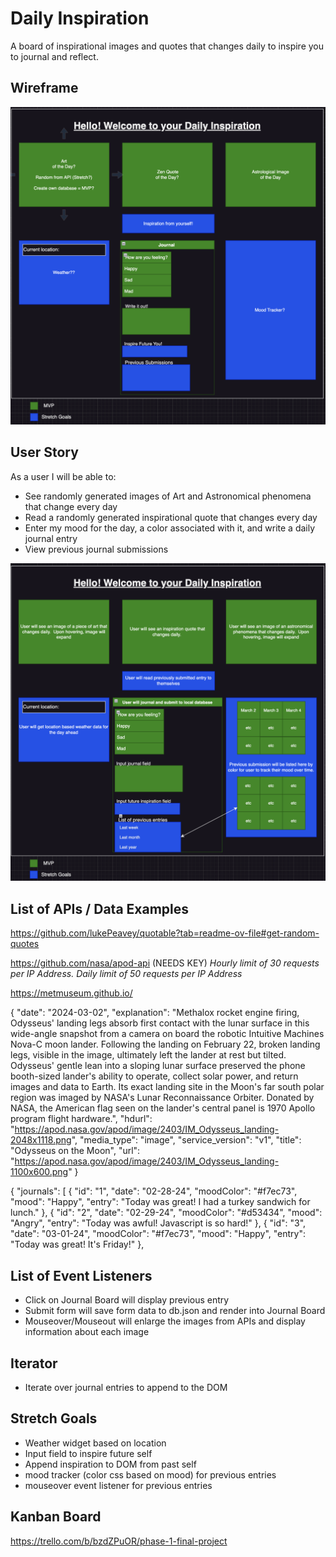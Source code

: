 # Daily Inspiration
A board of inspirational images and quotes that changes daily to inspire you to journal and reflect.

## Wireframe
<img src="./assets/Wire Frame.png">

## User Story
As a user I will be able to:
- See randomly generated images of Art and Astronomical phenomena that change every day
- Read a randomly generated inspirational quote that changes every day
- Enter my mood for the day, a color associated with it, and write a daily journal entry
- View previous journal submissions

<img src="./assets/User Story.png">

## List of APIs / Data Examples
https://github.com/lukePeavey/quotable?tab=readme-ov-file#get-random-quotes

https://github.com/nasa/apod-api (NEEDS KEY)
*Hourly limit of 30 requests per IP Address.  Daily limit of 50 requests per IP Address*

https://metmuseum.github.io/

{
"date": "2024-03-02",
"explanation": "Methalox rocket engine firing, Odysseus' landing legs absorb first contact with the lunar surface in this wide-angle snapshot from a camera on board the robotic Intuitive Machines Nova-C moon lander. Following the landing on February 22, broken landing legs, visible in the image, ultimately left the lander at rest but tilted. Odysseus' gentle lean into a sloping lunar surface preserved the phone booth-sized lander's ability to operate, collect solar power, and return images and data to Earth. Its exact landing site in the Moon's far south polar region was imaged by NASA's Lunar Reconnaissance Orbiter. Donated by NASA, the American flag seen on the lander's central panel is 1970 Apollo program flight hardware.",
"hdurl": "https://apod.nasa.gov/apod/image/2403/IM_Odysseus_landing-2048x1118.png",
"media_type": "image",
"service_version": "v1",
"title": "Odysseus on the Moon",
"url": "https://apod.nasa.gov/apod/image/2403/IM_Odysseus_landing-1100x600.png"
}

{
  "journals": [
    {
      "id": "1",
      "date": "02-28-24",
      "moodColor": "#f7ec73",
      "mood": "Happy",
      "entry": "Today was great! I had a turkey sandwich for lunch."
    },
    {
      "id": "2",
      "date": "02-29-24",
      "moodColor": "#d53434", 
      "mood": "Angry",
      "entry": "Today was awful! Javascript is so hard!"
    },
    {
     "id": "3",
      "date": "03-01-24",
      "moodColor": "#f7ec73",
      "mood": "Happy",
      "entry": "Today was great! It's Friday!"
    },


## List of Event Listeners
- Click on Journal Board will display previous entry
- Submit form will save form data to db.json and render into Journal Board
- Mouseover/Mouseout will enlarge the images from APIs and display information about each image

## Iterator
- Iterate over journal entries to append to the DOM

## Stretch Goals
- Weather widget based on location
- Input field to inspire future self
- Append inspiration to DOM from past self
- mood tracker (color css based on mood) for previous entries
- mouseover event listener for previous entries

## Kanban Board
https://trello.com/b/bzdZPuOR/phase-1-final-project





